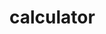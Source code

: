 # calculator
<html>
   <head>
      <script>
         //function that display value
         function dis(val)
         {
             document.getElementById("result").value+=val
         }
           
         //function that evaluates the digit and return result
         function solve()
         {
             let x = document.getElementById("result").value
             let y = eval(x)
             document.getElementById("result").value = y
         }
           
         //function that clear the display
         function clr()
         {
             document.getElementById("result").value = ""
         }
      </script>
      <!-- for styling -->
      <style>
         body{
            margin: 0;
            padding: 0;
            font-family: sans-serif;
            background: url(https://www.great-towers.com/themes/worldtower/assets/images/about/1.jpg) no-repeat;
            background-size: cover;
         }
         .title{
         margin-bottom: 10px;
         text-align:center;
         color:rgb(128, 0, 96);
         font-style:bold;
         font-family: Verdana, Geneva, Tahoma, sans-serif;
         font-size:40px;
         position:absolute;
         left:50%;
         top:60%;
         transform:translate(-50%,-50%);
         border-collapse:collapse;
         width:500px;
         height:400px;
         border:2px solid white;
         box-shadow:black;
         }
  
         input[type="button"]
         {
         background-color:rgba(243, 236, 236, 0.87);
         color: black;
         border-radius: 50%;
         height: 50px;
         width:50px;
         border:2px solid black;
         }
      
  
         input[type="text"]
         {
         background-color:rgba(243, 236, 236, 0.87);
         display: block;
         padding: -50px;
         color: black;
         border-radius: 30%;
         height: 50px;
         width:440px;
         border:2px solid black;
         }

         table{
            position:absolute;
            left:50%;
            top:60%;
            transform: translate(-50%,-50%);
            border-collapse: collapse;
            width: 50px;
            height: 200px;
            border: 1px solid #bdc3c7;
            border-radius: 5%;
            box-shadow: 2px 2px 12px rgba(0,0,0,0.2);
            

         }
      </style>
      
   </head>
   <!-- create table -->
   <body>
      <div class = title >CALSIO</div>
      <table border="1">
         <tr>
            <td colspan="3"><input type="text" id="result"/></td>
            <!-- clr() function will call clr to clear all value -->
            <td><input type="button" value="c" onclick="clr()"/> </td>
         </tr>
         <tr>
            <!-- create button and assign value to each button -->
            <!-- dis("1") will call function dis to display value -->
            <td><input type="button" value="1" onclick="dis('1')"/> </td>
            <td><input type="button" value="2" onclick="dis('2')"/> </td>
            <td><input type="button" value="3" onclick="dis('3')"/> </td>
            <td><input type="button" value="/" onclick="dis('/')"/> </td>
         </tr>
         <tr>
            <td><input type="button" value="4" onclick="dis('4')"/> </td>
            <td><input type="button" value="5" onclick="dis('5')"/> </td>
            <td><input type="button" value="6" onclick="dis('6')"/> </td>
            <td><input type="button" value="-" onclick="dis('-')"/> </td>
         </tr>
         <tr>
            <td><input type="button" value="7" onclick="dis('7')"/> </td>
            <td><input type="button" value="8" onclick="dis('8')"/> </td>
            <td><input type="button" value="9" onclick="dis('9')"/> </td>
            <td><input type="button" value="+" onclick="dis('+')"/> </td>
         </tr>
         <tr>
            <td><input type="button" value="." onclick="dis('.')"/> </td>
            <td><input type="button" value="0" onclick="dis('0')"/> </td>
            <!-- solve function call function solve to evaluate value -->
            <td><input type="button" value="=" onclick="solve()"/> </td>
            <td><input type="button" value="*" onclick="dis('*')"/> </td>
         </tr>
      </table>
   </body>
</html>  
© 2021 GitHub, Inc.

